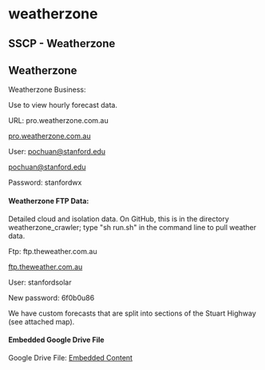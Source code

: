 # weatherzone

## SSCP - Weatherzone

## Weatherzone

Weatherzone Business:

Use to view hourly forecast data.

URL: pro.weatherzone.com.au

[pro.weatherzone.com.au](http://pro.weatherzone.com.au/)

User: pochuan@stanford.edu

[pochuan@stanford.edu](mailto:pochuan@stanford.edu)

Password: stanfordwx

#### Weatherzone FTP Data:&#x20;

Detailed cloud and isolation data. On GitHub, this is in the directory weatherzone\_crawler; type "sh run.sh" in the command line to pull weather data.

Ftp: ftp.theweather.com.au&#x20;

[ftp.theweather.com.au](http://ftp.theweather.com.au/)

User: stanfordsolar

New password: 6f0b0u86

We have custom forecasts that are split into sections of the Stuart Highway (see attached map).

#### Embedded Google Drive File

Google Drive File: [Embedded Content](https://drive.google.com/embeddedfolderview?id=1yBCZid908mYOsoJlMPKImJtOrWgO3jjp#list)
